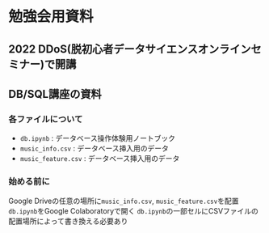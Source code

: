 # 勉強会用資料
## 2022 DDoS(脱初心者データサイエンスオンラインセミナー)で開講
## DB/SQL講座の資料

### 各ファイルについて
- `db.ipynb` : データベース操作体験用ノートブック
- `music_info.csv` : データベース挿入用のデータ
- `music_feature.csv` : データベース挿入用のデータ

### 始める前に
Google Driveの任意の場所に`music_info.csv`, `music_feature.csv`を配置
`db.ipynb`をGoogle Colaboratoryで開く
`db.ipynb`の一部セルにCSVファイルの配置場所によって書き換える必要あり
